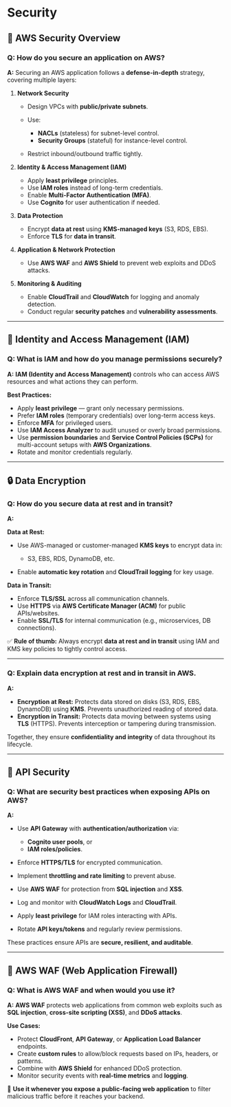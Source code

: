 # Security

## 🔐 AWS Security Overview

### Q: How do you secure an application on AWS?

**A:** Securing an AWS application follows a **defense-in-depth** strategy, covering multiple layers:

1. **Network Security**

   * Design VPCs with **public/private subnets**.
   * Use:

     * **NACLs** (stateless) for subnet-level control.
     * **Security Groups** (stateful) for instance-level control.
   * Restrict inbound/outbound traffic tightly.

2. **Identity & Access Management (IAM)**

   * Apply **least privilege** principles.
   * Use **IAM roles** instead of long-term credentials.
   * Enable **Multi-Factor Authentication (MFA)**.
   * Use **Cognito** for user authentication if needed.

3. **Data Protection**

   * Encrypt **data at rest** using **KMS-managed keys** (S3, RDS, EBS).
   * Enforce **TLS** for **data in transit**.

4. **Application & Network Protection**

   * Use **AWS WAF** and **AWS Shield** to prevent web exploits and DDoS attacks.

5. **Monitoring & Auditing**

   * Enable **CloudTrail** and **CloudWatch** for logging and anomaly detection.
   * Conduct regular **security patches** and **vulnerability assessments**.

---

## 🧩 Identity and Access Management (IAM)

### Q: What is IAM and how do you manage permissions securely?

**A:**
**IAM (Identity and Access Management)** controls who can access AWS resources and what actions they can perform.

**Best Practices:**

* Apply **least privilege** — grant only necessary permissions.
* Prefer **IAM roles** (temporary credentials) over long-term access keys.
* Enforce **MFA** for privileged users.
* Use **IAM Access Analyzer** to audit unused or overly broad permissions.
* Use **permission boundaries** and **Service Control Policies (SCPs)** for multi-account setups with **AWS Organizations**.
* Rotate and monitor credentials regularly.

---

## 🔒 Data Encryption

### Q: How do you secure data at rest and in transit?

**A:**

**Data at Rest:**

* Use AWS-managed or customer-managed **KMS keys** to encrypt data in:

  * S3, EBS, RDS, DynamoDB, etc.
* Enable **automatic key rotation** and **CloudTrail logging** for key usage.

**Data in Transit:**

* Enforce **TLS/SSL** across all communication channels.
* Use **HTTPS** via **AWS Certificate Manager (ACM)** for public APIs/websites.
* Enable **SSL/TLS** for internal communication (e.g., microservices, DB connections).

✅ **Rule of thumb:** Always encrypt **data at rest and in transit** using IAM and KMS key policies to tightly control access.

---

### Q: Explain data encryption at rest and in transit in AWS.

**A:**

* **Encryption at Rest:** Protects data stored on disks (S3, RDS, EBS, DynamoDB) using **KMS**. Prevents unauthorized reading of stored data.
* **Encryption in Transit:** Protects data moving between systems using **TLS** (HTTPS). Prevents interception or tampering during transmission.

Together, they ensure **confidentiality and integrity** of data throughout its lifecycle.

---

## 🧱 API Security

### Q: What are security best practices when exposing APIs on AWS?

**A:**

* Use **API Gateway** with **authentication/authorization** via:

  * **Cognito user pools**, or
  * **IAM roles/policies**.
* Enforce **HTTPS/TLS** for encrypted communication.
* Implement **throttling and rate limiting** to prevent abuse.
* Use **AWS WAF** for protection from **SQL injection** and **XSS**.
* Log and monitor with **CloudWatch Logs** and **CloudTrail**.
* Apply **least privilege** for IAM roles interacting with APIs.
* Rotate **API keys/tokens** and regularly review permissions.

These practices ensure APIs are **secure, resilient, and auditable**.

---

## 🧰 AWS WAF (Web Application Firewall)

### Q: What is AWS WAF and when would you use it?

**A:**
**AWS WAF** protects web applications from common web exploits such as **SQL injection**, **cross-site scripting (XSS)**, and **DDoS attacks**.

**Use Cases:**

* Protect **CloudFront**, **API Gateway**, or **Application Load Balancer** endpoints.
* Create **custom rules** to allow/block requests based on IPs, headers, or patterns.
* Combine with **AWS Shield** for enhanced DDoS protection.
* Monitor security events with **real-time metrics** and **logging**.

📌 **Use it whenever you expose a public-facing web application** to filter malicious traffic before it reaches your backend.


